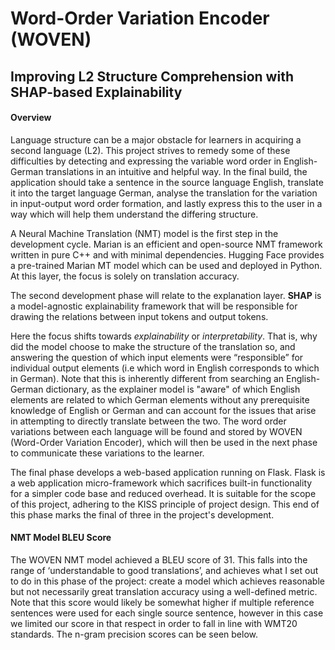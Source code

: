 # Word-Order Variation Encoder (WOVEN)
## Improving L2 Structure Comprehension with SHAP-based Explainability

#### Overview
Language structure can be a major obstacle for learners in acquiring a second language (L2). This project strives to remedy some of these difficulties by detecting and expressing the variable word order in English-German translations in an intuitive and helpful way. In the final build, the application should take a sentence in the source language English, translate it into the target language German, analyse the translation for the variation in input-output word order formation, and lastly express this to the user in a way which will help them understand the differing structure.

A Neural Machine Translation (NMT) model is the first step in the development cycle. Marian is an efficient and open-source NMT framework written in pure C++ and with minimal dependencies. Hugging Face provides a pre-trained Marian MT model which can be used and deployed in Python. At this layer, the focus is solely on translation accuracy.

The second development phase will relate to the explanation layer. **SHAP** is a model-agnostic explainability framework that will be responsible for drawing the relations between input tokens and output tokens.

Here the focus shifts towards *explainability* or *interpretability*. That is, why did the model choose to make the structure of the translation so, and answering the question of which input elements were “responsible” for individual output elements (i.e which word in English corresponds to which in German). Note that this is inherently different from searching an English-German dictionary, as the explainer model is "aware" of which English elements are related to which German elements without any prerequisite knowledge of English or German and can account for the issues that arise in attempting to directly translate between the two. The word order variations between each language will be found and stored by WOVEN (Word-Order Variation Encoder), which will then be used in the next phase to communicate these variations to the learner.

The final phase develops a web-based application running on Flask. Flask is a web application micro-framework which sacrifices built-in functionality for a simpler code base and reduced overhead. It is suitable for the scope of this project, adhering to the KISS principle of project design. This end of this phase marks the final of three in the project's development.

#### NMT Model BLEU Score
The WOVEN NMT model achieved a BLEU score of 31. This falls into the range of ‘understandable to good translations’, and achieves what I set out to do in this phase of the project: create a model which achieves reasonable but not necessarily great translation accuracy using a well-defined metric. Note that this score would likely be somewhat higher if multiple reference sentences were used for each single source sentence, however in this case we limited our score in that respect in order to fall in line with WMT20 standards. The n-gram precision scores can be seen below.
